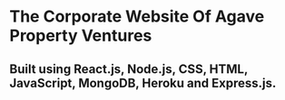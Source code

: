 # The Corporate Website Of Agave Property Ventures

## Built using React.js, Node.js, CSS, HTML, JavaScript, MongoDB, Heroku and Express.js.
